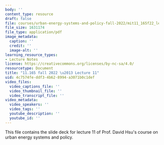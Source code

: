 ```yaml
---
body: ''
content_type: resource
draft: false
file: courses/urban-energy-systems-and-policy-fall-2022/mit11_165f22_lec11.pdf
file_size: 1631174
file_type: application/pdf
image_metadata:
  caption: ''
  credit: ''
  image-alt: ''
learning_resource_types:
- Lecture Notes
license: https://creativecommons.org/licenses/by-nc-sa/4.0/
resourcetype: Document
title: "11.165 fall 2022 \u2013 Lecture 11"
uid: 4c7574fe-ddf3-4b62-8994-a3071b0c1def
video_files:
  video_captions_file: ''
  video_thumbnail_file: ''
  video_transcript_file: ''
video_metadata:
  video_speakers: ''
  video_tags: ''
  youtube_description: ''
  youtube_id: ''
---
```

This file contains the slide deck for lecture 11 of Prof. David Hsu's course on urban energy systems and policy.